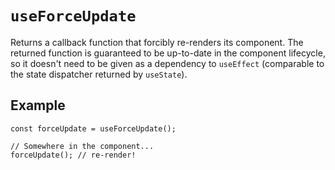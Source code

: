 # `useForceUpdate`

Returns a callback function that forcibly re-renders its component. The returned function is guaranteed to be up-to-date in the component lifecycle, so it doesn't need to be given as a dependency to `useEffect` (comparable to the state dispatcher returned by `useState`).

## Example

```tsx
const forceUpdate = useForceUpdate();

// Somewhere in the component...
forceUpdate(); // re-render!
```
